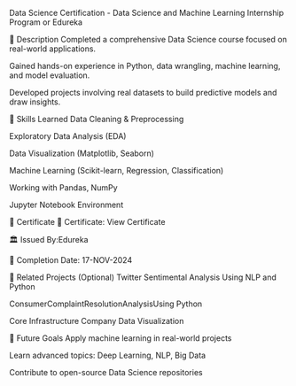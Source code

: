 Data Science Certification - Data Science and Machine Learning Internship Program or Edureka 

📄 Description
Completed a comprehensive Data Science course focused on real-world applications.

Gained hands-on experience in Python, data wrangling, machine learning, and model evaluation.

Developed projects involving real datasets to build predictive models and draw insights.

🧠 Skills Learned
Data Cleaning & Preprocessing

Exploratory Data Analysis (EDA)

Data Visualization (Matplotlib, Seaborn)

Machine Learning (Scikit-learn, Regression, Classification)

Working with Pandas, NumPy

Jupyter Notebook Environment

🏅 Certificate
📄 Certificate: View Certificate

🏛️ Issued By:Edureka

📆 Completion Date: 17-NOV-2024

🔗 Related Projects (Optional)
Twitter Sentimental Analysis Using NLP and Python

ConsumerComplaintResolutionAnalysisUsing Python

Core Infrastructure Company Data Visualization

🚀 Future Goals
Apply machine learning in real-world projects

Learn advanced topics: Deep Learning, NLP, Big Data

Contribute to open-source Data Science repositories

